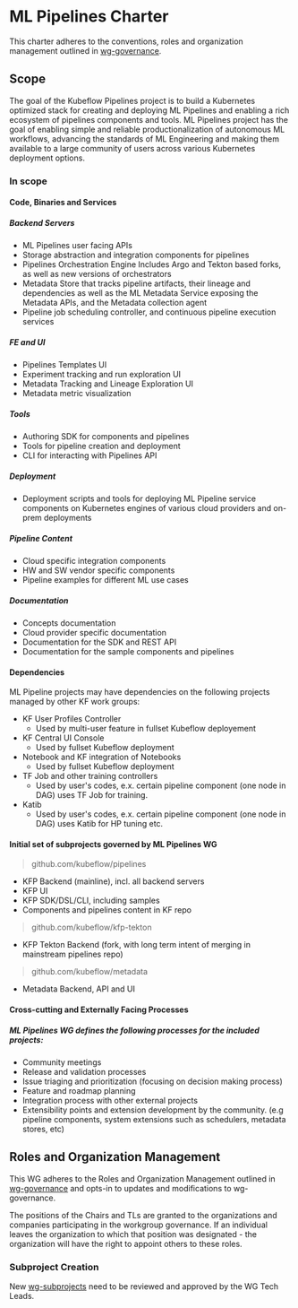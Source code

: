 # ML Pipelines Charter

This charter adheres to the conventions, roles and organization management outlined in [wg-governance].

## Scope

The goal of the Kubeflow Pipelines project is to build a Kubernetes optimized stack for creating and deploying ML Pipelines and enabling a rich ecosystem of pipelines components and tools. ML Pipelines project has the goal of enabling simple and reliable productionalization of autonomous ML workflows, advancing the standards of ML Engineering and making them available to a large community of users across various Kubernetes deployment options.


### In scope

#### Code, Binaries and Services

##### Backend Servers
- ML Pipelines user facing APIs 
- Storage abstraction and integration components for pipelines
- Pipelines Orchestration Engine
Includes Argo and Tekton based forks, as well as new versions of orchestrators
- Metadata Store that tracks pipeline artifacts, their lineage and dependencies as well as the ML Metadata Service exposing the Metadata APIs, and the Metadata collection agent
- Pipeline job scheduling controller, and continuous pipeline execution services

##### FE and UI
- Pipelines Templates UI
- Experiment tracking and run exploration UI
- Metadata Tracking and Lineage Exploration UI
- Metadata metric visualization 

##### Tools
- Authoring SDK for components and pipelines
- Tools for pipeline creation and deployment
- CLI for interacting with Pipelines API

##### Deployment
- Deployment scripts and tools for deploying ML Pipeline service components on Kubernetes engines of various cloud providers and on-prem deployments

##### Pipeline Content
- Cloud specific integration components
- HW and SW vendor specific components
- Pipeline examples for different ML use cases

##### Documentation
- Concepts documentation 
- Cloud provider specific documentation
- Documentation for the SDK and REST API
- Documentation for the sample components and pipelines 


#### Dependencies

ML Pipeline projects may have dependencies on the following projects managed by other KF work groups:
- KF User Profiles Controller
  - Used by multi-user feature in fullset Kubeflow deployement
- KF Central UI Console
  - Used by fullset Kubeflow deployment
- Notebook and KF integration of Notebooks
  - Used by fullset Kubeflow deployment
- TF Job and other training controllers
  - Used by user's codes, e.x. certain pipeline component (one node in DAG) uses TF Job for training.
- Katib
  - Used by user's codes, e.x. certain pipeline component (one node in DAG) uses Katib for HP tuning etc.
 
#### Initial set of subprojects governed by ML Pipelines WG

>github.com/kubeflow/pipelines
- KFP Backend (mainline), incl. all backend servers
- KFP UI
- KFP SDK/DSL/CLI, including samples
- Components and pipelines content in KF repo

>github.com/kubeflow/kfp-tekton
- KFP Tekton Backend (fork, with long term intent of merging in mainstream pipelines repo)

>github.com/kubeflow/metadata
- Metadata Backend, API and UI 


#### Cross-cutting and Externally Facing Processes

##### ML Pipelines WG defines the following processes for the included projects:

- Community meetings
- Release and validation processes 
- Issue triaging and prioritization (focusing on decision making process)
- Feature and roadmap planning
- Integration process with other external projects
- Extensibility points and extension development by the community. (e.g pipeline components, system extensions such as schedulers, metadata stores, etc)


## Roles and Organization Management

This WG adheres to the Roles and Organization Management outlined in [wg-governance] and opts-in to updates and modifications to wg-governance.

The positions of the Chairs and TLs are granted to the organizations and companies participating in the workgroup governance. If an individual leaves the organization to which that position was designated - the organization will have the right to appoint others to these roles.


### Subproject Creation

New [wg-subprojects] need to be reviewed and approved by the WG Tech Leads.


[wg-governance]: ../wg-governance.md
[wg-subprojects]: https://github.com/Kubeflow/community/blob/master/wgs/wg-pipelines/README.md#subprojects
